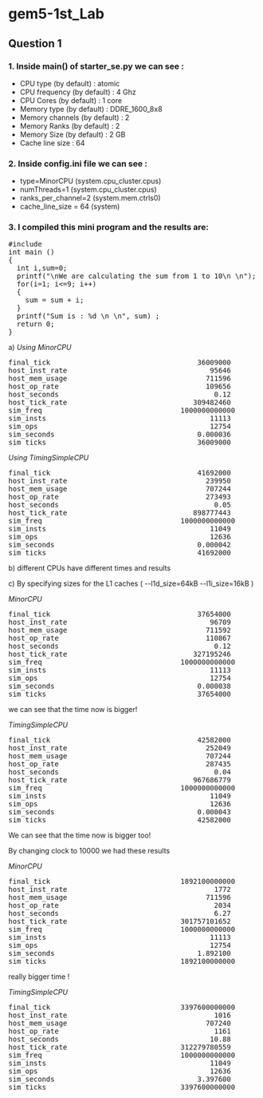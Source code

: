 # gem5-1st_Lab 
## Question 1

### 1. Inside main() of starter_se.py we can see :
* CPU type (by default) : atomic
* CPU frequency (by default) : 4 Ghz
* CPU Cores (by default) : 1 core
* Memory type (by default) : DDRE_1600_8x8
* Memory channels (by default) : 2 
* Memory Ranks (by default) : 2
* Memory Size (by default) : 2 GB
* Cache line size : 64

### 2. Inside config.ini file we can see : 
* type=MinorCPU          (system.cpu_cluster.cpus)
* numThreads=1           (system.cpu_cluster.cpus)
* ranks_per_channel=2     (system.mem.ctrls0)
* cache_line_size = 64    (system)

### 3. I compiled this mini program and the results are: 


<pre>
#include <stdio.h>
int main ()
{
  int i,sum=0;
  printf("\nWe are calculating the sum from 1 to 10\n \n");
  for(i=1; i<=9; i++)
  { 
    sum = sum + i;
  }
  printf("Sum is : %d \n \n", sum) ;
  return 0;
}
</pre>


a) *Using MinorCPU*

<pre>
final_tick                                   36009000                       # Number of ticks from beginning of simulation (restored from checkpoints and never reset)
host_inst_rate                                  95646                       # Simulator instruction rate (inst/s)
host_mem_usage                                 711596                       # Number of bytes of host memory used
host_op_rate                                   109656                       # Simulator op (including micro ops) rate (op/s)
host_seconds                                     0.12                       # Real time elapsed on the host
host_tick_rate                              309482460                       # Simulator tick rate (ticks/s)
sim_freq                                 1000000000000                       # Frequency of simulated ticks
sim_insts                                       11113                       # Number of instructions simulated
sim_ops                                         12754                       # Number of ops (including micro ops) simulated
sim_seconds                                  0.000036                       # Number of seconds simulated
sim_ticks                                    36009000                       # Number of ticks simulated
</pre>

*Using TimingSimpleCPU*
<pre>
final_tick                                   41692000                       # Number of ticks from beginning of simulation (restored from checkpoints and never reset)
host_inst_rate                                 239950                       # Simulator instruction rate (inst/s)
host_mem_usage                                 707244                       # Number of bytes of host memory used
host_op_rate                                   273493                       # Simulator op (including micro ops) rate (op/s)
host_seconds                                     0.05                       # Real time elapsed on the host
host_tick_rate                              898777443                       # Simulator tick rate (ticks/s)
sim_freq                                 1000000000000                       # Frequency of simulated ticks
sim_insts                                       11049                       # Number of instructions simulated
sim_ops                                         12636                       # Number of ops (including micro ops) simulated
sim_seconds                                  0.000042                       # Number of seconds simulated
sim_ticks                                    41692000                       # Number of ticks simulated
</pre>

b) different CPUs have different times and results
 
c) By specifying sizes for the L1 caches ( --l1d_size=64kB --l1i_size=16kB )

*MinorCPU*
<pre>
final_tick                                   37654000                       # Number of ticks from beginning of simulation (restored from checkpoints and never reset)
host_inst_rate                                  96709                       # Simulator instruction rate (inst/s)
host_mem_usage                                 711592                       # Number of bytes of host memory used
host_op_rate                                   110867                       # Simulator op (including micro ops) rate (op/s)
host_seconds                                     0.12                       # Real time elapsed on the host
host_tick_rate                              327195246                       # Simulator tick rate (ticks/s)
sim_freq                                 1000000000000                       # Frequency of simulated ticks
sim_insts                                       11113                       # Number of instructions simulated
sim_ops                                         12754                       # Number of ops (including micro ops) simulated
sim_seconds                                  0.000038                       # Number of seconds simulated
sim_ticks                                    37654000                       # Number of ticks simulated </pre>
we can see that the time now is bigger! 

*TimingSimpleCPU*
<pre>final_tick                                   42582000                       # Number of ticks from beginning of simulation (restored from checkpoints and never reset)
host_inst_rate                                 252049                       # Simulator instruction rate (inst/s)
host_mem_usage                                 707244                       # Number of bytes of host memory used
host_op_rate                                   287435                       # Simulator op (including micro ops) rate (op/s)
host_seconds                                     0.04                       # Real time elapsed on the host
host_tick_rate                              967686779                       # Simulator tick rate (ticks/s)
sim_freq                                 1000000000000                       # Frequency of simulated ticks
sim_insts                                       11049                       # Number of instructions simulated
sim_ops                                         12636                       # Number of ops (including micro ops) simulated
sim_seconds                                  0.000043                       # Number of seconds simulated
sim_ticks                                    42582000                       # Number of ticks simulated </pre>
We can see that the time now is bigger too! 

By changing clock to 10000 we had these results 

*MinorCPU*
<pre>final_tick                               1892100000000                       # Number of ticks from beginning of simulation (restored from checkpoints and never reset)
host_inst_rate                                   1772                       # Simulator instruction rate (inst/s)
host_mem_usage                                 711596                       # Number of bytes of host memory used
host_op_rate                                     2034                       # Simulator op (including micro ops) rate (op/s)
host_seconds                                     6.27                       # Real time elapsed on the host
host_tick_rate                           301757101652                       # Simulator tick rate (ticks/s)
sim_freq                                 1000000000000                       # Frequency of simulated ticks
sim_insts                                       11113                       # Number of instructions simulated
sim_ops                                         12754                       # Number of ops (including micro ops) simulated
sim_seconds                                  1.892100                       # Number of seconds simulated
sim_ticks                                1892100000000                       # Number of ticks simulated</pre>
really bigger time !

*TimingSimpleCPU*
<pre>final_tick                               3397600000000                       # Number of ticks from beginning of simulation (restored from checkpoints and never reset)
host_inst_rate                                   1016                       # Simulator instruction rate (inst/s)
host_mem_usage                                 707240                       # Number of bytes of host memory used
host_op_rate                                     1161                       # Simulator op (including micro ops) rate (op/s)
host_seconds                                    10.88                       # Real time elapsed on the host
host_tick_rate                           312279780559                       # Simulator tick rate (ticks/s)
sim_freq                                 1000000000000                       # Frequency of simulated ticks
sim_insts                                       11049                       # Number of instructions simulated
sim_ops                                         12636                       # Number of ops (including micro ops) simulated
sim_seconds                                  3.397600                       # Number of seconds simulated
sim_ticks                                3397600000000                       # Number of ticks simulated </pre>
